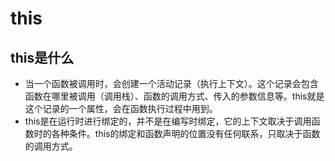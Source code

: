 # this

## this是什么

- 当一个函数被调用时，会创建一个活动记录（执行上下文）。这个记录会包含函数在哪里被调用（调用栈）、函数的调用方式、传入的参数信息等。this就是这个记录的一个属性，会在函数执行过程中用到。
- this是在运行时进行绑定的，并不是在编写时绑定，它的上下文取决于调用函数时的各种条件。this的绑定和函数声明的位置没有任何联系，只取决于函数的调用方式。
 
 